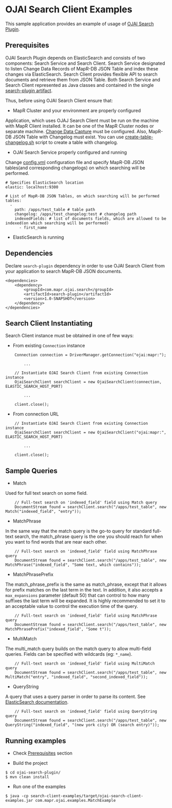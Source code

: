# OJAI Search Client Examples

This sample application provides an example of usage of [OJAI Search Plugin](../search-plugin).

## Prerequisites

OJAI Search Plugin depends on ElasticSearch and consists of two components: Search Service and Search Client.
Search Service designated to listen Change Data Records of MapR-DB JSON Table and index these changes via ElasticSearch.
Search Client provides flexible API to search documents and retrieve them from JSON Table. Both Search Service and
Search Client represented as Java classes and contained in the single [search-plugin artifact](../search-plugin/pom.xml).

Thus, before using OJAI Search Client ensure that:
* MapR Cluster and your environment are properly configured

Application, which uses OJAJ Search Client must be run on the machine with MapR Client installed. It can be one of the 
MapR Cluster nodes or separate machine.
[Change Data Capture](https://maprdocs.mapr.com/60/MapR-DB/DB-ChangeData/setting-up-CDC.html) must be configured. Also,
MapR-DB JSON Table with Changelog must exist. You can use 
[create-table-changelog.sh](../bin/create-table-changelog.sh) script to create a table with changelog.

* OJAI Search Service properly configured and running

Change [config.yml](../search-plugin/src/main/resources/config.yml) configuration file and specify
MapR-DB JSON tables(and corresponding changelogs) on which searching will be performed.

```
# Specifies ElasticSearch location
elastic: localhost:9300

# List of MapR-DB JSON Tables, on which searching will be performed
tables:
  -
    path: /apps/test_table # table path
    changelog: /apps/test_changelog:test # changelog path
    indexedFields: # list of documents fields, which are allowed to be indexed(on which searching will be performed)
      - first_name
```

* ElasticSearch is running

## Dependencies

Declare `search-plugin` dependency in order to use OJAI Search Client from your application to search MapR-DB JSON
documents.
```
<dependencies>
    <dependency>
        <groupId>com.mapr.ojai.search</groupId>
        <artifactId>search-plugin</artifactId>
        <version>1.0-SNAPSHOT</version>
    </dependency>
</dependencies>
```

## Search Client Instantiating

Search Client instance must be obtained in one of few ways:

* From existing `Connection` instance

```
    Connection connection = DriverManager.getConnection("ojai:mapr:");

        ...

    // Instantiate OJAI Search Client from existing Connection instance
    OjaiSearchClient searchClient = new OjaiSearchClient(connection, ELASTIC_SEARCH_HOST_PORT)

        ...

    client.close();
```

* From connection URL

```
    // Instantiate OJAI Search Client from existing Connection instance
    OjaiSearchClient searchClient = new OjaiSearchClient("ojai:mapr:", ELASTIC_SEARCH_HOST_PORT)

        ...

    client.close();
```
## Sample Queries

* Match

Used for full text search on some field.

```
    // Full-text search on 'indexed_field' field using Match query
    DocumentStream found = searchClient.search("/apps/test_table", new Match("indexed_field", "entry"));
```

* MatchPhrase

In the same way that the match query is the go-to query for standard full-text search, the match_phrase query is the 
one you should reach for when you want to find words that are near each other.
 
```
    // Full-text search on 'indexed_field' field using MatchPhrase query
    DocumentStream found = searchClient.search("/apps/test_table", new MatchPhrase("indexed_field", "Some text, which contains"));

```

* MatchPhrasePrefix

The match_phrase_prefix is the same as match_phrase, except that it allows for prefix matches on the last term in 
the text. In addition, it also accepts a `max_expansions` parameter (default 50) that can control to how many suffixes 
the last term will be expanded. It is highly recommended to set it to an acceptable value to control the execution 
time of the query.

```
    // Full-text search on 'indexed_field' field using MatchPhrase query
    DocumentStream found = searchClient.search("/apps/test_table", new MatchPhrasePrefix("indexed_field", "Some t"));
```

* MultiMatch

The multi_match query builds on the match query to allow multi-field queries. Fields can be specified with 
wildcards (eg: `*_name`).

```
    // Full-text search on 'indexed_field' field using MultiMatch query
    DocumentStream found = searchClient.search("/apps/test_table", new MultiMatch("entry", "indexed_field", "second_indexed_field"));
```

* QueryString

A query that uses a query parser in order to parse its content. See 
[ElasticSearch documentation](https://www.elastic.co/guide/en/elasticsearch/reference/current/query-dsl-query-string-query.html).

```
    // Full-text search on 'indexed_field' field using QueryString query
    DocumentStream found = searchClient.search("/apps/test_table", new QueryString("indexed_field", "(new york city) OR (search entry)"));
```

## Running examples

* Check [Prerequisites](#prerequisites) section

* Build the project

```
$ cd ojai-search-plugin/
$ mvn clean install
```

* Run one of the examples

```
$ java -cp search-client-examples/target/ojai-search-client-examples.jar com.mapr.ojai.examples.MatchExample
```
